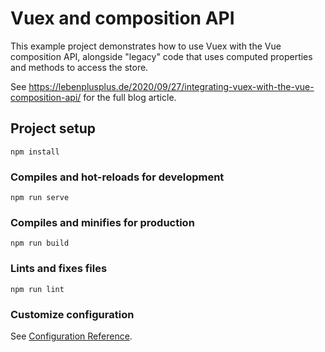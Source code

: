 # Vuex and composition API

This example project demonstrates how to use Vuex with the Vue composition
API, alongside "legacy" code that uses computed properties and methods to
access the store.

See
https://lebenplusplus.de/2020/09/27/integrating-vuex-with-the-vue-composition-api/
for the full blog article.

## Project setup
```
npm install
```

### Compiles and hot-reloads for development
```
npm run serve
```

### Compiles and minifies for production
```
npm run build
```

### Lints and fixes files
```
npm run lint
```

### Customize configuration
See [Configuration Reference](https://cli.vuejs.org/config/).
